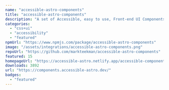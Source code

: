 ```yaml
---
name: "accessible-astro-components"
title: "accessible-astro-components"
description: "A set of Accessible, easy to use, Front-end UI Components for Astro."
categories:
  - "css+ui"
  - "accessibility"
  - "featured"
npmUrl: "https://www.npmjs.com/package/accessible-astro-components"
image: "/assets/integrations/accessible-astro-components.png"
repoUrl: "https://github.com/markteekman/accessible-astro-components"
featured: 15
homepageUrl: "https://accessible-astro.netlify.app/accessible-components/"
downloads: 3892
url: "https://components.accessible-astro.dev/"
badges:
  - "featured"
---
```

